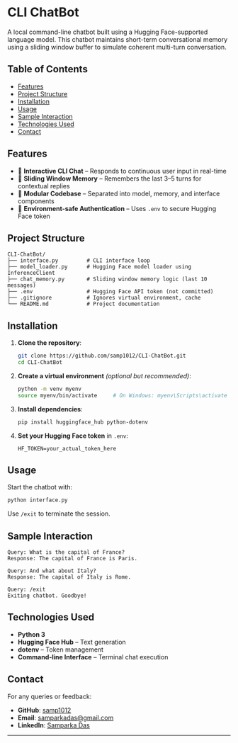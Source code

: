 # CLI ChatBot

A local command-line chatbot built using a Hugging Face-supported language model. This chatbot maintains short-term conversational memory using a sliding window buffer to simulate coherent multi-turn conversation.

## Table of Contents

- [Features](#features)  
- [Project Structure](#project-structure)  
- [Installation](#installation)  
- [Usage](#usage)  
- [Sample Interaction](#sample-interaction)  
- [Technologies Used](#technologies-used)  
- [Contact](#contact)  

## Features

- 💬 **Interactive CLI Chat** – Responds to continuous user input in real-time  
- 🧠 **Sliding Window Memory** – Remembers the last 3–5 turns for contextual replies  
- 🧩 **Modular Codebase** – Separated into model, memory, and interface components  
- 🔐 **Environment-safe Authentication** – Uses `.env` to secure Hugging Face token  

## Project Structure

```
CLI-ChatBot/
├── interface.py         # CLI interface loop
├── model_loader.py      # Hugging Face model loader using InferenceClient
├── chat_memory.py       # Sliding window memory logic (last 10 messages)
├── .env                 # Hugging Face API token (not committed)
├── .gitignore           # Ignores virtual environment, cache
└── README.md            # Project documentation
```

## Installation

1. **Clone the repository**:
   ```bash
   git clone https://github.com/samp1012/CLI-ChatBot.git
   cd CLI-ChatBot
   ```

2. **Create a virtual environment** *(optional but recommended)*:
   ```bash
   python -m venv myenv
   source myenv/bin/activate     # On Windows: myenv\Scripts\activate
   ```

3. **Install dependencies**:
   ```bash
   pip install huggingface_hub python-dotenv
   ```

4. **Set your Hugging Face token** in `.env`:
   ```
   HF_TOKEN=your_actual_token_here
   ```

## Usage

Start the chatbot with:

```bash
python interface.py
```

Use `/exit` to terminate the session.

## Sample Interaction

```
Query: What is the capital of France?
Response: The capital of France is Paris.

Query: And what about Italy?
Response: The capital of Italy is Rome.

Query: /exit
Exiting chatbot. Goodbye!
```

## Technologies Used

- **Python 3**
- **Hugging Face Hub** – Text generation
- **dotenv** – Token management
- **Command-line Interface** – Terminal chat execution

## Contact

For any queries or feedback:

- **GitHub**: [samp1012](https://github.com/samp1012)  
- **Email**: samparkadas@gmail.com  
- **LinkedIn**: [Samparka Das](https://www.linkedin.com/in/samparka-das-b4317726b/)  

---
